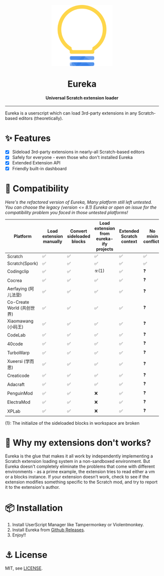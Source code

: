 <div align="center">

<img alt="logo" src="./assets/eureka.svg" width="200px">

# Eureka

#### Universal Scratch extension loader

</div>

---

Eureka is a userscript which can load 3rd-party extensions in any Scratch-based editors (theoretically).

# ✨ Features

- [x] Sideload 3rd-party extensions in nearly-all Scratch-based editors
- [x] Safely for everyone - even those who don't installed Eureka
- [x] Extended Extension API
- [x] Friendly built-in dashboard

# 🔧 Compatibility

*Here's the refactored version of Eureka, Many platform still left untested. You can choose the legacy (version <= 8.1) Eureka or open an issue for the compatibility problem you faced in those untested platforms!*

| Platform                        | Load extension manually | Convert sideloaded blocks | Load extension from eureka-ify projects | Extended Scratch context | No mixin conflicts |
|---------------------------------|-------------------------|---------------------------|-----------------------------------------|--------------------------|--------------------|
| Scratch                         | ✅                      | ✅                       | ✅                                      | ✅                      | ✅                |
| Scratch(Spork)                  | ✅                      | ✅                       | ✅                                      | ✅                      | ✅                |
| Codingclip                      | ✅                      | ✅                       | ☣️(1)                                   | ✅                      | ❓                |
| Cocrea                          | ✅                      | ✅                       | ✅                                      | ✅                      | ❓                |
| Aerfaying (阿儿法营)             | ✅                      | ✅                       | ✅                                      | ✅                      | ❓                |
| Co-Create World (共创世界)       | ✅                      | ✅                       | ✅                                      | ✅                      | ❓                |
| Xiaomawang (小码王)              | ✅                      | ✅                       | ✅                                      | ✅                      | ❓                |
| CodeLab                         | ✅                      | ✅                       | ✅                                      | ✅                      | ❓                |
| 40code                          | ✅                      | ✅                       | ✅                                      | ✅                      | ❓                |
| TurboWarp                       | ✅                      | ✅                       | ✅                                      | ✅                      | ❓                |
| Xueersi (学而思)                 | ✅                      | ✅                       | ✅                                      | ✅                      | ❓                |
| Creaticode                      | ✅                      | ✅                       | ✅                                      | ✅                      | ❓                |
| Adacraft                        | ✅                      | ✅                       | ✅                                      | ✅                       | ❓               |
| PenguinMod                      | ✅                      | ✅                       | ❌                                      | ✅                      | ❓                |
| ElectraMod                      | ✅                      | ✅                       | ❌                                      | ✅                      | ❓                |
| XPLab                           | ✅                      | ✅                       | ❌                                      | ✅                      | ❓                |

(1): The initialize of the sideloaded blocks in workspace are broken

# 🧵 Why my extensions don't works?

Eureka is the glue that makes it all work by independently implementing a Scratch extension loading system in a non-sandboxed environment. But Eureka doesn't completely eliminate the problems that come with different environments - as a prime example, the extension tries to read either a vm or a blocks instance. If your extension doesn't work, check to see if the extension modifies something specific to the Scratch mod, and try to report it to the extension's author.

# 📦 Installation

1. Install UserScript Manager like Tampermonkey or Violentmonkey.
2. Install Eureka from [Github Releases](https://github.com/EurekaScratch/eureka/releases).
3. Enjoy!!

# ⚓ License

MIT, see [LICENSE](./LICENSE).
